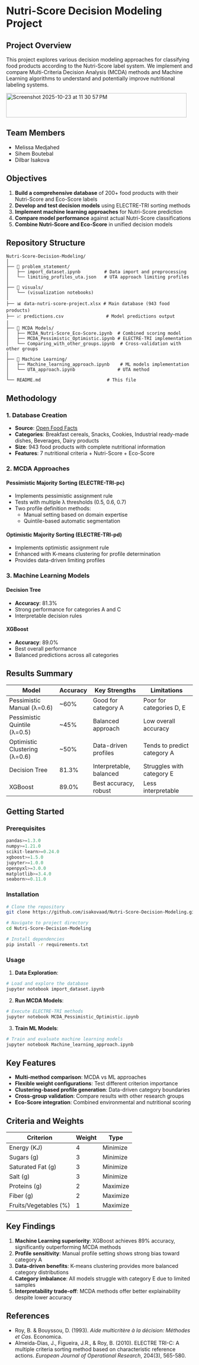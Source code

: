 
# Nutri-Score Decision Modeling Project

## Project Overview

This project explores various decision modeling approaches for classifying food products according to the Nutri-Score label system. We implement and compare Multi-Criteria Decision Analysis (MCDA) methods and Machine Learning algorithms to understand and potentially improve nutritional labeling systems.


<img width="487" height="66" alt="Screenshot 2025-10-23 at 11 30 57 PM" src="https://github.com/user-attachments/assets/83944c3f-251d-48ce-abd4-e6cedfed10ae" />



## Team Members
- Melissa Medjahed
- Sihem Boutebal  
- Dilbar Isakova

## Objectives

1. **Build a comprehensive database** of 200+ food products with their Nutri-Score and Eco-Score labels
2. **Develop and test decision models** using ELECTRE-TRI sorting methods
3. **Implement machine learning approaches** for Nutri-Score prediction
4. **Compare model performance** against actual Nutri-Score classifications
5. **Combine Nutri-Score and Eco-Score** in unified decision models

## Repository Structure

```
Nutri-Score-Decision-Modeling/
│
├── 📂 problem_statement/
│   ├── import_dataset.ipynb         # Data import and preprocessing
│   └── limiting_profiles_uta.json   # UTA approach limiting profiles
│
├── 📂 visuals/
│   └── (visualization notebooks)
│
├── 📊 data-nutri-score-project.xlsx # Main database (943 food products)
├── 📈 predictions.csv                # Model predictions output
│
├── 🔧 MCDA Models/
│   ├── MCDA_Nutri-Score_Eco-Score.ipynb  # Combined scoring model
│   ├── MCDA_Pessimistic_Optimistic.ipynb # ELECTRE-TRI implementation
│   └── Comparing_with_other_groups.ipynb  # Cross-validation with other groups
│
├── 🤖 Machine Learning/
│   ├── Machine_learning_approach.ipynb    # ML models implementation
│   └── UTA_approach.ipynb                # UTA method
│
└── README.md                         # This file
```

## Methodology

### 1. Database Creation
- **Source**: [Open Food Facts](https://fr-en.openfoodfacts.org/)
- **Categories**: Breakfast cereals, Snacks, Cookies, Industrial ready-made dishes, Beverages, Dairy products
- **Size**: 943 food products with complete nutritional information
- **Features**: 7 nutritional criteria + Nutri-Score + Eco-Score

### 2. MCDA Approaches

#### Pessimistic Majority Sorting (ELECTRE-TRI-pc)
- Implements pessimistic assignment rule
- Tests with multiple λ thresholds (0.5, 0.6, 0.7)
- Two profile definition methods:
  - Manual setting based on domain expertise
  - Quintile-based automatic segmentation

#### Optimistic Majority Sorting (ELECTRE-TRI-pd)
- Implements optimistic assignment rule
- Enhanced with K-means clustering for profile determination
- Provides data-driven limiting profiles

### 3. Machine Learning Models

#### Decision Tree
- **Accuracy**: 81.3%
- Strong performance for categories A and C
- Interpretable decision rules

#### XGBoost
- **Accuracy**: 89.0%
- Best overall performance
- Balanced predictions across all categories

## Results Summary

| Model | Accuracy | Key Strengths | Limitations |
|-------|----------|--------------|-------------|
| Pessimistic Manual (λ=0.6) | ~60% | Good for category A | Poor for categories D, E |
| Pessimistic Quintile (λ=0.5) | ~45% | Balanced approach | Low overall accuracy |
| Optimistic Clustering (λ=0.6) | ~50% | Data-driven profiles | Tends to predict category A |
| Decision Tree | 81.3% | Interpretable, balanced | Struggles with category E |
| XGBoost | 89.0% | Best accuracy, robust | Less interpretable |

## Getting Started

### Prerequisites
```python
pandas>=1.3.0
numpy>=1.21.0
scikit-learn>=0.24.0
xgboost>=1.5.0
jupyter>=1.0.0
openpyxl>=3.0.0
matplotlib>=3.4.0
seaborn>=0.11.0
```

### Installation
```bash
# Clone the repository
git clone https://github.com/isakovaad/Nutri-Score-Decision-Modeling.git

# Navigate to project directory
cd Nutri-Score-Decision-Modeling

# Install dependencies
pip install -r requirements.txt
```

### Usage

1. **Data Exploration**:
```python
# Load and explore the database
jupyter notebook import_dataset.ipynb
```

2. **Run MCDA Models**:
```python
# Execute ELECTRE-TRI methods
jupyter notebook MCDA_Pessimistic_Optimistic.ipynb
```

3. **Train ML Models**:
```python
# Train and evaluate machine learning models
jupyter notebook Machine_learning_approach.ipynb
```

## Key Features

- **Multi-method comparison**: MCDA vs ML approaches
- **Flexible weight configurations**: Test different criterion importance
- **Clustering-based profile generation**: Data-driven category boundaries
- **Cross-group validation**: Compare results with other research groups
- **Eco-Score integration**: Combined environmental and nutritional scoring

## Criteria and Weights

| Criterion | Weight | Type |
|-----------|--------|------|
| Energy (KJ) | 4 | Minimize |
| Sugars (g) | 3 | Minimize |
| Saturated Fat (g) | 3 | Minimize |
| Salt (g) | 3 | Minimize |
| Proteins (g) | 2 | Maximize |
| Fiber (g) | 2 | Maximize |
| Fruits/Vegetables (%) | 1 | Maximize | 

## Key Findings

1. **Machine Learning superiority**: XGBoost achieves 89% accuracy, significantly outperforming MCDA methods
2. **Profile sensitivity**: Manual profile setting shows strong bias toward category A
3. **Data-driven benefits**: K-means clustering provides more balanced category distributions
4. **Category imbalance**: All models struggle with category E due to limited samples
5. **Interpretability trade-off**: MCDA methods offer better explainability despite lower accuracy

## References

- Roy, B. & Bouyssou, D. (1993). *Aide multicritère à la décision: Méthodes et Cas*. Economica.
- Almeida-Dias, J., Figueira, J.R., & Roy, B. (2010). ELECTRE TRI-C: A multiple criteria sorting method based on characteristic reference actions. *European Journal of Operational Research*, 204(3), 565-580.
